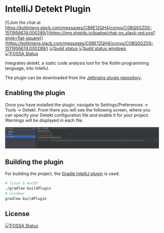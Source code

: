 # IntelliJ Detekt Plugin

[![Join the chat at https://kotlinlang.slack.com/messages/C88E12QH4/convo/C0BQ5GZ0S-1511956674.000289/](https://img.shields.io/badge/chat-on_slack-red.svg?style=flat-square)](https://kotlinlang.slack.com/messages/C88E12QH4/convo/C0BQ5GZ0S-1511956674.000289/)
[![build status](https://travis-ci.org/arturbosch/detekt-intellij-plugin.svg?branch=master)](https://travis-ci.org/arturbosch/detekt-intellij-plugin)
[![build status windows](https://ci.appveyor.com/api/projects/status/5pfg19cd9qxhsj02/branch/master?svg=true)](https://ci.appveyor.com/project/arturbosch/detekt-intellij-plugin)
[![FOSSA Status](https://app.fossa.io/api/projects/git%2Bgithub.com%2Farturbosch%2Fdetekt-intellij-plugin.svg?type=shield)](https://app.fossa.io/projects/git%2Bgithub.com%2Farturbosch%2Fdetekt-intellij-plugin?ref=badge_shield)

Integrates _detekt_, a static code analysis tool for the Kotlin programming language, into IntelliJ.

The plugin can be downloaded from the [Jetbrains plugin repository](https://plugins.jetbrains.com/plugin/10761-detekt-intellij-plugin).

## Enabling the plugin
Once you have installed the plugin, navigate to Settings/Preferences -> Tools -> Detekt. From there you will see the following screen, where you can specify your Detekt configuration file and enable it for your project. Warnings will be displayed in each file.

![detekt in action](./img/detekt.png "detekt in action")

## Building the plugin

For building the project, the [Gradle IntelliJ plugin](https://github.com/JetBrains/gradle-intellij-plugin)
is used.

```bash
# linux & macOS
./gradlew buildPlugin
# windows
gradlew buildPlugin
```


## License
[![FOSSA Status](https://app.fossa.io/api/projects/git%2Bgithub.com%2Farturbosch%2Fdetekt-intellij-plugin.svg?type=large)](https://app.fossa.io/projects/git%2Bgithub.com%2Farturbosch%2Fdetekt-intellij-plugin?ref=badge_large)
